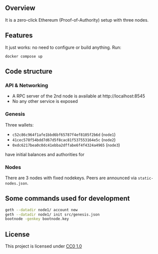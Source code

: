 ## Overview

It is a zero-click Ethereum (Proof-of-Authority) setup with three nodes.


## Features

It just works: no need to configure or build anything. Run:

```
docker compose up
```

## Code structure

### API & Networking

- A RPC server of the 2nd node is available at http://localhost:8545 
- No any other service is exposed

### Genesis

Three wallets:

- `c52c86c964f1afe1bbd6bf65787f4ef8105f2b6d` (`node1`)
- `41cec578f54bdd7d67d5f8cac81f537553164e5c` (`node2`)
- `0xdc6217bea0c0dc41ebba2dffabe6f4f4324a4965` (`node3`)

have initial balances and authorities for 

### Nodes

There are 3 nodes with fixed nodekeys. Peers are announced via `static-nodes.json`. 

## Some commands used for development

```bash
geth --datadir node1/ account new
geth --datadir node1/ init src/genesis.json
bootnode -genkey bootnode.key
```

## License

This project is licensed under [CC0 1.0](https://creativecommons.org/publicdomain/zero/1.0/)
